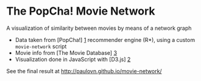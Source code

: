 The PopCha! Movie Network
=========================

A visualization of similarity between movies by means of a network graph

* Data taken from [PopCha!] [1] recommender engine (R*), using a custom `movie-network` script
* Movie info from [The Movie Database] [3] 
* Visualization done in JavaScript with [D3.js] [2]

See the final result at http://paulovn.github.io/movie-network/

  [1]: https://www.popcha.tv "PopCha!"
  [2]: http://d3js.org "D3.js"
  [3]: http://www.themoviedb.org/
